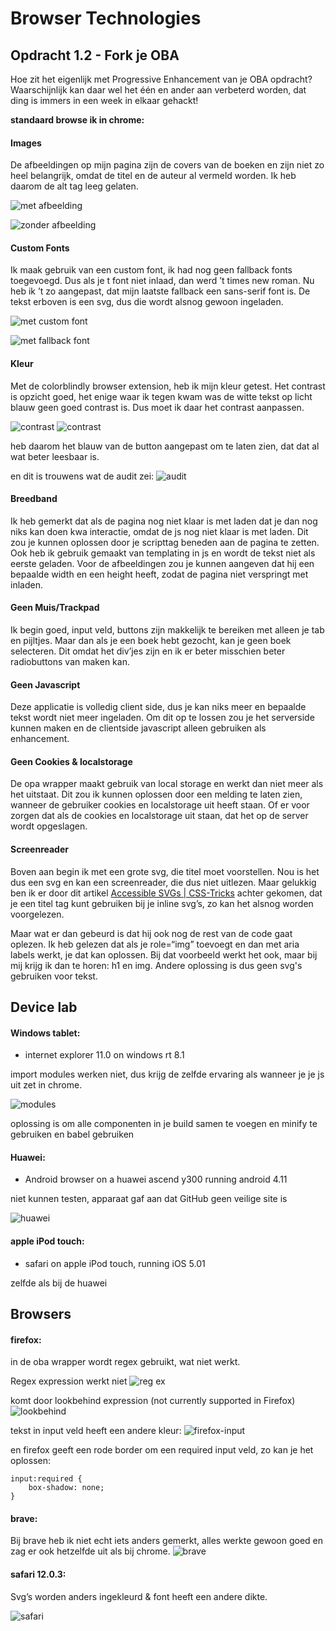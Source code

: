 # Browser Technologies
## Opdracht 1.2 - Fork je OBA
Hoe zit het eigenlijk met Progressive Enhancement van je OBA opdracht? Waarschijnlijk kan daar wel het één en ander aan verbeterd worden, dat ding is immers in een week in elkaar gehackt!


**standaard browse ik in chrome:**

#### Images
De afbeeldingen op mijn pagina zijn de covers van de boeken en zijn niet zo heel belangrijk, omdat  de titel en de auteur al vermeld worden. Ik heb daarom de alt tag leeg gelaten.

![met afbeelding](docs/img/readme/afbeeldingen.png)

![zonder afbeelding](docs/img/readme/zonder-afbeelding.png)


#### Custom Fonts
Ik maak gebruik van een custom font, ik had nog geen fallback fonts toegevoegd. Dus als je t font niet inlaad, dan werd ’t times new roman. Nu heb ik ’t zo aangepast, dat mijn laatste fallback een sans-serif font is. De tekst erboven is een svg, dus die wordt alsnog gewoon ingeladen.

![met custom font](docs/img/readme/font1.png)

![met fallback font](docs/img/readme/font2.png)

#### Kleur
Met de colorblindly browser extension, heb ik mijn kleur getest. Het contrast is opzicht goed, het enige waar ik tegen kwam was de witte tekst op licht blauw geen goed contrast is. Dus moet ik daar het contrast aanpassen.

![contrast](docs/img/readme/contrast-1.png)
![contrast](docs/img/readme/contrast-2.png)

heb daarom het blauw van de button aangepast om te laten zien, dat dat al wat beter leesbaar is.

en dit is trouwens wat de audit zei:
![audit](docs/img/readme/kleur-audit.png)

#### Breedband
Ik heb gemerkt dat als de pagina nog niet klaar is met laden dat je dan nog niks kan doen kwa interactie, omdat de js nog niet klaar is met laden. Dit zou je kunnen oplossen door je scripttag beneden aan de pagina te zetten. Ook heb ik gebruik gemaakt van templating in js en wordt de tekst niet als eerste geladen.  Voor de afbeeldingen zou je kunnen aangeven dat hij een bepaalde width en een height heeft, zodat de pagina niet verspringt met inladen.

#### Geen Muis/Trackpad
Ik begin goed, input veld, buttons zijn makkelijk te bereiken met alleen je tab en pijltjes. Maar dan als je een boek hebt gezocht, kan je geen boek selecteren. Dit omdat het div’jes zijn en ik er beter misschien beter radiobuttons van maken kan.

#### Geen Javascript
Deze applicatie is volledig client side, dus je kan niks meer en bepaalde tekst wordt niet meer ingeladen. Om dit op te lossen zou je het serverside kunnen maken en de clientside javascript alleen gebruiken als enhancement.


#### Geen Cookies & localstorage
De opa wrapper maakt gebruik van local storage en werkt dan niet meer als het uitstaat. Dit zou ik kunnen oplossen door een melding te laten zien, wanneer de gebruiker cookies en localstorage uit heeft staan. Of er voor zorgen dat als de cookies en localstorage uit staan, dat het op de server wordt opgeslagen.

#### Screenreader
Boven aan begin ik met een grote svg, die titel moet voorstellen. Nou is het dus een svg en kan een screenreader, die dus niet uitlezen. Maar gelukkig ben ik er door dit artikel [Accessible SVGs | CSS-Tricks](https://css-tricks.com/accessible-svgs/) achter gekomen, dat je een titel tag kunt gebruiken bij je inline svg’s, zo kan het alsnog worden voorgelezen. 

Maar wat er dan gebeurd is dat hij ook nog de rest van de code gaat oplezen. Ik heb gelezen dat als je role=“img” toevoegt en dan met aria labels werkt, je dat kan oplossen. Bij dat voorbeeld werkt het ook, maar bij mij krijg ik dan te horen: h1 en img. Andere oplossing is dus geen svg's gebruiken voor tekst.

## Device lab

#### Windows tablet:
- internet explorer 11.0 on windows rt 8.1

import modules werken niet, dus krijg de zelfde ervaring als wanneer je je js uit zet in chrome.

![modules](docs/img/readme/modules.png)

oplossing is om alle componenten in je build samen te voegen en minify te gebruiken en babel gebruiken

#### Huawei:
- Android browser on a huawei ascend y300 running android 4.11

niet kunnen testen, apparaat gaf aan dat GitHub geen veilige site is

![huawei](docs/img/readme/img_2188.jpg)

#### apple iPod touch:
- safari on apple iPod touch, running iOS 5.01

zelfde als bij de huawei


## Browsers

#### firefox:
in de oba wrapper wordt regex gebruikt, wat niet werkt.

Regex expression werkt niet
![reg ex](docs/img/readme/regex.png)


komt door lookbehind expression (not currently supported in Firefox)
![lookbehind](docs/img/readme/lookbehind.png)

tekst in input veld heeft een andere kleur:
![firefox-input](docs/img/readme/firefox-input.png)


en firefox geeft een rode border om een required input veld,
zo kan je het oplossen:
```
input:required {
    box-shadow: none;
}
```


#### brave:
Bij brave heb ik niet echt iets anders gemerkt, alles werkte gewoon goed en zag er ook hetzelfde uit als bij chrome.
![brave](docs/img/readme/brave.png)



#### safari 12.0.3:
Svg’s worden anders ingekleurd & font heeft een andere dikte.

![safari](docs/img/readme/safari.png)



